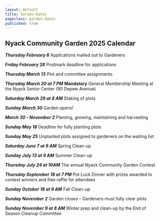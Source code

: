 ```yaml
---
layout: default
title: Garden Dates
pageclass: garden-dates
published: true
---
```


## Nyack Community Garden 2025 Calendar

***Thursday February 6*** Applications mailed out to Gardeners

***Friday February 28*** Postmark deadline for applications

***Thursday March 13*** Plot and committee assignments

***Thursday March 20 at 7 PM*** **Mandatory** General Membership Meeting at the Nyack Senior Center (90 Depew Avenue)

***Saturday March 29 at 8 AM*** Staking of plots

***Sunday March 30*** Garden opens!

***March 30 - November 2*** Planting, growing, maintaining and harvesting

***Sunday May 18*** Deadline for fully planting plots

***Sunday May 25*** Unplanted plots assigned to gardeners on the waiting list

***Saturday June 7 at 9 AM*** Spring Clean-up

***Sunday July 13 at 9 AM*** Summer Clean-up

***Thursday July 24 at 10AM*** The annual Nyack Community Garden Contest

***Thursday September 18 at 7 PM*** Pot Luck Dinner with prizes awarded to contest winners and free raffle for attendees

***Sunday October 18 at 9 AM*** Fall Clean-up

***Sunday November 2*** Garden closes - Gardeners must fully clear plots

***Sunday November 9 at 8 AM*** Winter prep and clean-up by the End of Season Cleanup Committee

<!--
***January 30*** Applications emailed out
***February 22*** Postmark deadline for applications 
***March 24*** at 7 PM General Membership Meeting
***April 2*** at 8 AM Staking of plots
***April 3*** Garden opens
***April 3 - Nov. 7*** Planting, growing, maintaining and harvesting garden; participating in Garden Contest; performing committee tasks; having fun at the garden
***May 21*** Seedling sale to benefit the [Nyack Homeless Project](https://www.nyackhp.org/)
***May 31*** Deadline for planting plots
***After May 31*** Unplanted plots assigned to gardeners on the waitlist
***July 27*** Garden Contest
***October 27*** - Potluck Dinner, Thursday, October 27 7 PM, at the Nyack Senior Center (90 Depew Ave.)
***November 13*** Garden closes; all items removed and plots restored to state they were in on April 3rd
***November 20*** at 8 AM Winter prep and clean-up
-->
